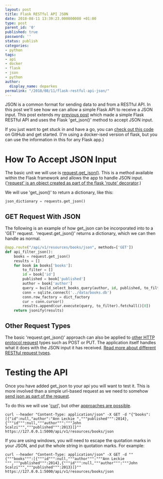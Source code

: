 ```yaml
---
layout: post
title: Flask RESTful API JSON
date: 2018-08-11 13:39:23.000000000 +01:00
type: post
parent_id: '0'
published: true
password: ''
status: publish
categories:
- python
tags:
- api
- docker
- flask
- json
- python
author:
  display_name: deparkes
permalink: "/2018/08/11/flask-restful-api-json/"
---
```

JSON is a common format for sending data to and from a RESTful API. In this post we'll see how we can allow a simple Flask API to receive a JSON input. This post extends my <a href="{{site.baseurl}}/2018/03/02/simple-docker-flask-sqlite-api/">previous post</a> which made a simple Flask RESTful API and uses the Flask 'get_json()' method to accept JSON input.

If you just want to get stuck in and have a go, you can <a href="https://github.com/deparkes/docker_flask_example/tree/json_api">check out this code</a> on GitHub and get started. (I'm using a docker-ised version of flask, but you can use the information in this for any Flask app.)
<h1>How To Accept JSON Input</h1>
The basic unit we will use is <a href="https://flask.pocoo.org/docs/0.12/api/#flask.Request.get_json">request.get_json()</a>. This is a method available within the Flask framework and allows the app to handle JSON input. (<a href="https://flask.pocoo.org/docs/0.12/api/#flask.request">'request' is an object created as part of the flask 'route' decorator</a>.)

We will use 'get_json()' to return a dictionary, like this:

```python
json_dictionary = requests.get_json()
```
<h2>GET Request With JSON</h2>
The following is an example of how get_json can be incorporated into to a 'GET' request.  'request.get_json()' returns a dictionary, which we can then handle as normal.

```python
@app.route("/api/v1/resources/books/json", methods=['GET'])
def api_filter_json():
    books = request.get_json()
    results = []
    for book in books['books']:
        to_filter = []
        id = book['id']
        published = book['published']
        author = book['author']
        query = build_select_books_query(author, id, published, to_filter)
        conn = sqlite.connect('../data/books.db')
        conn.row_factory = dict_factory
        cur = conn.cursor()
        results.append(cur.execute(query, to_filter).fetchall()[0])
    return jsonify(results)
```

<h2>Other Request Types</h2>
The basic 'request.get_json()' approach can also be applied to <a href="https://stackoverflow.com/questions/504947/when-should-i-use-get-or-post-method-whats-the-difference-between-them">other HTTP protocol request</a> types such as POST or PUT. The application itself handles what it does with the JSON input it has received. <a href="https://stackoverflow.com/questions/19637459/rest-api-using-post-instead-of-get">Read more about different RESTful request types</a>.
<h1><strong>Testing the API</strong></h1>
Once you have added get_json to your api you will want to test it. This is more involved than a simple url-based request as we need to somehow<a href="https://stackoverflow.com/questions/7172784/how-to-post-json-data-with-curl-from-terminal-commandline-to-test-spring-rest"> send json as part of the request</a>.

To do this we will use '<a href="https://en.wikipedia.org/wiki/CURL">curl</a>', but other <a href="https://alternativeto.net/software/curl/">approaches are possible</a>.

```
curl --header "Content-Type: application/json" -X GET -d "{"books":[{"id":null,"author":"Ann Leckie ","""published""":2014},{"""id""":null,"""author""":"""John Scalzi""","""published""":2013}]}"" https://127.0.0.1:5000/api/v1/resources/books/json
```

If you are using windows, you will need to escape the quotation marks in your JSON, and put the whole string in quotation marks. For example:

```
curl --header "Content-Type: application/json" -X GET -d ""{"""books""":[{"""id""":null,"""author""":"""Ann Leckie ""","""published""":2014},{"""id""":null,"""author""":"""John Scalzi""","""published""":2013}]}"" https://127.0.0.1:5000/api/v1/resources/books/json
```


